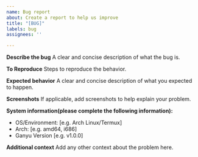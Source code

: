 ```yaml
---
name: Bug report
about: Create a report to help us improve
title: "[BUG]"
labels: bug
assignees: ''

---
```


**Describe the bug**
A clear and concise description of what the bug is.

**To Reproduce**
Steps to reproduce the behavior.

**Expected behavior**
A clear and concise description of what you expected to happen.

**Screenshots**
If applicable, add screenshots to help explain your problem.

**System information(please complete the following information):**
 - OS/Environment: [e.g. Arch Linux/Termux]
 - Arch: [e.g. amd64, i686]
 - Ganyu Version [e.g. v1.0.0]

**Additional context**
Add any other context about the problem here.

